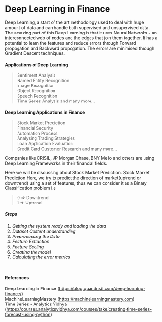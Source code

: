 # Deep Learning in Finance

Deep Learning, a start of the art methodology used to deal with huge amount of data and can handle both supervised and unsupervised data. 
The amazing part of this Deep Learning is that it uses Neural Netwroks - an interconnected web of nodes and the edges that join them together. 
It has a potential to learn the features and reduce errors through Forward propogation and Backward propogation. 
The errors are minimised through Gradient Descent techniques. 
<br>

#### Applications of Deep Learning
> Sentiment Analysis <br>
> Named Entity Recognition <br>
> Image Recognition <br>
> Object Recognition <br>
> Speech Recognition <br>
> Time Series Analysis and many more...<br>


#### Deep Learning Applications in Finance
> Stock Market Prediction <br>
> Financial Security <br>
> Automation Process <br>
> Analysing Trading Strategies <br>
> Loan Application Evaluation <br>
> Credit Card Customer Research and many more... <br>

Companies like CRISIL, JP Morgan Chase, BNY Mello and others are using Deep Learning Frameworks in their financial fields.<br>

Here we will be discussing about Stock Market Prediction.
Stock Market Prediction 
Here, we try to predict the direction of market(uptrend or downtrend) using a set of features, thus we can consider it as a Binary Classification problem i.e <br>
> 0 => Downtrend <br>
> 1 => Uptrend

##### Steps
1. *Getting the system ready and loading the data*
2. *Dataset Content understanding*
3. *Preprocessing the Data*
4. *Feature Extraction*
5. *Feature Scaling*
6. *Creating the model*
7. *Calculating the error metrics*
<br>

#### References
Deep Learning in Finance (https://blog.quantinsti.com/deep-learning-finance/)  <br>
MachineLearningMastery (https://machinelearningmastery.com) <br>
Time Series - Analytics Vidhya (https://courses.analyticsvidhya.com/courses/take/creating-time-series-forecast-using-python)
